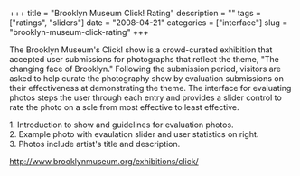 +++
title = "Brooklyn Museum Click! Rating"
description = ""
tags = ["ratings", "sliders"]
date = "2008-04-21"
categories = ["interface"]
slug = "brooklyn-museum-click-rating"
+++


<p>The Brooklyn Museum's Click! show is a crowd-curated exhibition that accepted user submissions for photographs that reflect the theme, "The changing face of Brooklyn." Following the submission period, visitors are asked to help curate the photography show by evaluation submissions on their effectiveness at demonstrating the theme. The interface for evaluating photos steps the user through each entry and provides a slider control to rate the photo on a scle from most effective to least effective.</p>
<div id="screens-full" class="clear"><div class="caption">1. Introduction to show and guidelines for evaluation photos.</div><div class="fullimg clear"><a href="http://media.konigi.com/interface/bma-click-1.png" class="group" rel="group" title="1. Introduction to show and guidelines for evaluation photos."><img src="http://media.konigi.com/interface/bma-click-1.png" alt="" class="img-responsive"></a></div></div><div id="screens-full" class="clear"><div class="caption">2. Example photo with evaulation slider and user statistics on right.</div><div class="fullimg clear"><a href="http://media.konigi.com/interface/bma-click-2.png" class="group" rel="group" title="2. Example photo with evaulation slider and user statistics on right."><img src="http://media.konigi.com/interface/bma-click-2.png" alt="" class="img-responsive"></a></div></div><div id="screens-full" class="clear"><div class="caption">3. Photos include artist's title and description.</div><div class="fullimg clear"><a href="http://media.konigi.com/interface/bma-click-3.png" class="group" rel="group" title="3. Photos include artist's title and description."><img src="http://media.konigi.com/interface/bma-click-3.png" alt="" class="img-responsive"></a></div></div>        
<p><a href="http://www.brooklynmuseum.org/exhibitions/click/">http://www.brooklynmuseum.org/exhibitions/click/</a></p>

